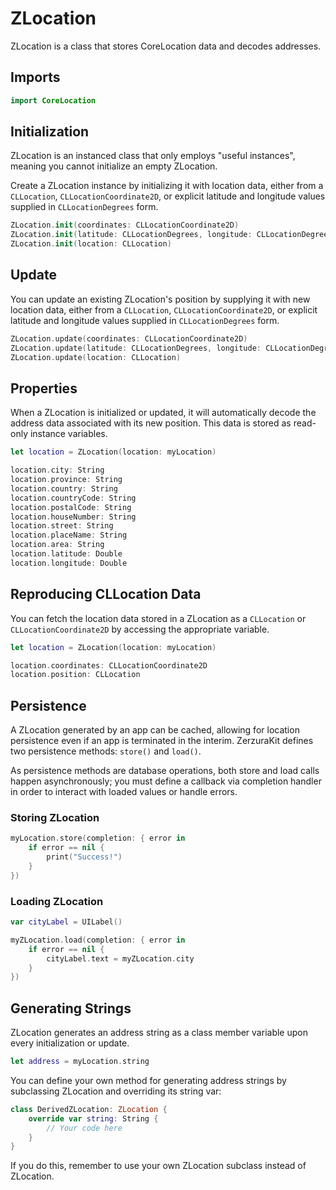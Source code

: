 #  ZLocation
ZLocation is a class that stores CoreLocation data and decodes addresses.

## Imports
``` swift
import CoreLocation
```

## Initialization
ZLocation is an instanced class that only employs "useful instances", meaning you cannot initialize an empty ZLocation.

Create a ZLocation instance by initializing it with location data, either from a `CLLocation`, `CLLocationCoordinate2D`, or explicit latitude and longitude values supplied in `CLLocationDegrees` form.

``` swift
ZLocation.init(coordinates: CLLocationCoordinate2D)
ZLocation.init(latitude: CLLocationDegrees, longitude: CLLocationDegrees)
ZLocation.init(location: CLLocation)
```

## Update
You can update an existing ZLocation's position by supplying it with new location data, either from a `CLLocation`, `CLLocationCoordinate2D`, or explicit latitude and longitude values supplied in `CLLocationDegrees` form.

``` swift
ZLocation.update(coordinates: CLLocationCoordinate2D)
ZLocation.update(latitude: CLLocationDegrees, longitude: CLLocationDegrees)
ZLocation.update(location: CLLocation)
```

## Properties
When a ZLocation is initialized or updated, it will automatically decode the address data associated with its new position. This data is stored as read-only instance variables.

``` swift
let location = ZLocation(location: myLocation)

location.city: String
location.province: String
location.country: String
location.countryCode: String
location.postalCode: String
location.houseNumber: String
location.street: String
location.placeName: String
location.area: String
location.latitude: Double
location.longitude: Double
```

## Reproducing CLLocation Data
You can fetch the location data stored in a ZLocation as a `CLLocation` or `CLLocationCoordinate2D` by accessing the appropriate variable.

``` swift
let location = ZLocation(location: myLocation)

location.coordinates: CLLocationCoordinate2D
location.position: CLLocation
```

## Persistence
A ZLocation generated by an app can be cached, allowing for location persistence even if an app is terminated in the interim. ZerzuraKit defines two persistence methods: `store()` and `load()`.

As persistence methods are database operations, both store and load calls happen asynchronously; you must define a callback via completion handler in order to interact with loaded values or handle errors.

### Storing ZLocation
``` swift
myLocation.store(completion: { error in
    if error == nil {
        print("Success!")
    }
})
```

### Loading ZLocation
``` swift
var cityLabel = UILabel()

myZLocation.load(completion: { error in
    if error == nil {
        cityLabel.text = myZLocation.city
    }
})
```

## Generating Strings
ZLocation generates an address string as a class member variable upon every initialization or update.

``` swift
let address = myLocation.string
```

You can define your own method for generating address strings by subclassing ZLocation and overriding its string var:

``` swift
class DerivedZLocation: ZLocation {
    override var string: String {
        // Your code here
    }
}
```

If you do this, remember to use your own ZLocation subclass instead of ZLocation.
